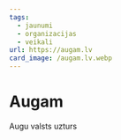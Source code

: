 ```yaml
---
tags:
  - jaunumi
  - organizacijas
  - veikali
url: https://augam.lv
card_image: /augam.lv.webp
---
```


# Augam

Augu valsts uzturs
